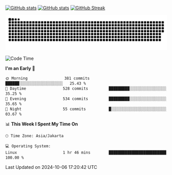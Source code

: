 [![GitHub stats](https://github-readme-stats.vercel.app/api?username=aurelioklv&card_width=500&show_icons=true&rank_icon=github&theme=solarized-dark#gh-dark-mode-only)](https://github.com/anuraghazra/github-readme-stats#gh-dark-mode-only)
[![GitHub stats](https://github-readme-stats.vercel.app/api?username=aurelioklv&card_width=500&show_icons=true&rank_icon=github&theme=buefy#gh-light-mode-only)](https://github.com/anuraghazra/github-readme-stats#gh-light-mode-only)
[![GitHub Streak](https://streak-stats.demolab.com/?user=aurelioklv&card_width=336&theme=solarized-dark)](https://git.io/streak-stats)

<picture>
  <source media="(prefers-color-scheme: dark)" srcset="https://raw.githubusercontent.com/aurelioklv/aurelioklv/snake-output/github-contribution-grid-snake-dark.svg">
  <source media="(prefers-color-scheme: light)" srcset="https://raw.githubusercontent.com/aurelioklv/aurelioklv/snake-output/github-contribution-grid-snake.svg">
  <img alt="github contribution grid snake animation" src="https://raw.githubusercontent.com/aurelioklv/aurelioklv/snake-output/github-contribution-grid-snake.svg">
</picture>

<!--START_SECTION:waka-->
![Code Time](http://img.shields.io/badge/Code%20Time-856%20hrs%2029%20mins-blue)

**I'm an Early 🐤** 

```text
🌞 Morning                381 commits         ██████░░░░░░░░░░░░░░░░░░░   25.43 % 
🌆 Daytime                528 commits         █████████░░░░░░░░░░░░░░░░   35.25 % 
🌃 Evening                534 commits         █████████░░░░░░░░░░░░░░░░   35.65 % 
🌙 Night                  55 commits          █░░░░░░░░░░░░░░░░░░░░░░░░   03.67 % 
```


📊 **This Week I Spent My Time On** 

```text
🕑︎ Time Zone: Asia/Jakarta

💻 Operating System: 
Linux                    1 hr 46 mins        █████████████████████████   100.00 % 
```


 Last Updated on 2024-10-06 17:20:42 UTC
<!--END_SECTION:waka-->
